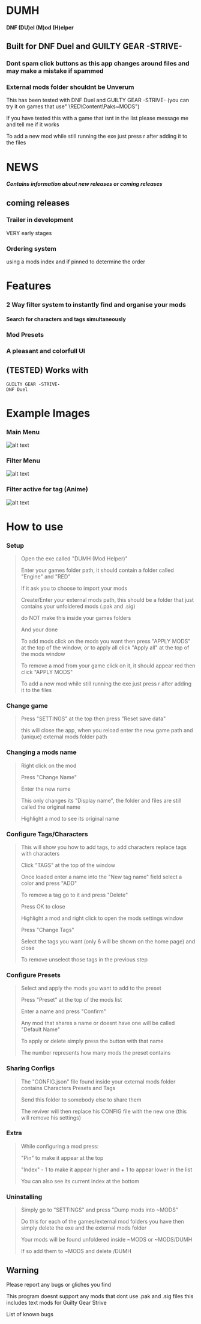 # DUMH

#### DNF (DU)el (M)od  (H)elper
## Built for DNF Duel and GUILTY GEAR -STRIVE-
### Dont spam click buttons as this app changes around files and may make a mistake if spammed
### External mods folder shouldnt be Unverum
This has been tested with DNF Duel and GUILTY GEAR -STRIVE- (you can try it on games that use" \RED\Content\Paks\~MODS")

If you have tested this with a game that isnt in the list please message me and tell me if it works

To add a new mod while still running the exe just press r after adding it to the files

# NEWS
##### Contains information about new releases or coming releases
## coming releases
### Trailer in development
VERY early stages
### Ordering system 
using a mods index and if pinned to determine the order

# Features

### 2 Way filter system to instantly find and organise your mods
#### Search for characters and tags simultaneously
### Mod Presets
### A pleasant and colorfull UI


## (TESTED) Works with
```
GUILTY GEAR -STRIVE-
DNF Duel
```

# Example Images
### Main Menu
![alt text](https://github.com/AaaaaaICO/DUMH-Mod-Manager/blob/main/EXTRAS/IMAGES/Overview.png "LOGO")

### Filter Menu
![alt text](https://github.com/AaaaaaICO/DUMH-Mod-Manager/blob/main/EXTRAS/IMAGES/Filters.png "LOGO")

### Filter active for tag (Anime)
![alt text](https://github.com/AaaaaaICO/DUMH-Mod-Manager/blob/main/EXTRAS/IMAGES/Anime_Filter.png "LOGO")


# How to use
### Setup
> Open the exe called "DUMH (Mod Helper)"
>
> Enter your games folder path, it should contain a folder called "Engine" and "RED"
>
> If it ask you to choose to import your mods
>
> Create/Enter your external mods path, this should be a folder that just contains your unfoldered mods (.pak and .sig)
> 
> do NOT make this inside your games folders
>
> And your done
>
> To add mods click on the mods you want then press "APPLY MODS" at the top of the window, or to apply all click "Apply all" at the top of the mods window
>
> To remove a mod from your game click on it, it should appear red then click "APPLY MODS"
>
>To add a new mod while still running the exe just press r after adding it to the files
>
### Change game
>Press "SETTINGS" at the top then press "Reset save data"
>
>this will close the app, when you reload enter the new game path and (unique) external mods folder path

### Changing a mods name
>Right click on the mod
>
>Press "Change Name"
>
>Enter the new name
>
>This only changes its "Display name", the folder and files are still called the original name
>
>Highlight a mod to see its original name

### Configure Tags/Characters
>This will show you how to add tags, to add characters replace tags with characters
>
>Click "TAGS" at the top of the window
>
>Once loaded enter a name into the "New tag name" field select a color and press "ADD"
>
>To remove a tag go to it and press "Delete"
>
>Press OK to close
>
>Highlight a mod and right click to open the mods settings window
>
>Press "Change Tags"
>
>Select the tags you want (only 6 will be shown on the home page) and close
>
>To remove unselect those tags in the previous step

### Configure Presets
>Select and apply the mods you want to add to the preset
>
>Press "Preset" at the top of the mods list
>
>Enter a name and press "Confirm"
>
>Any mod that shares a name or doesnt have one will be called "Default Name"
>
>To apply or delete simply press the button with that name
>
>The number represents how many mods the preset contains
>
### Sharing Configs
>The "CONFIG.json" file found inside your external mods folder contains Characters Presets and Tags
>
>Send this folder to somebody else to share them
>
>The reviver will then replace his CONFIG file with the new one (this will remove his settings)

### Extra
>While configuring a mod press:
>
>"Pin" to make it appear at the top
>
>"Index" - 1 to make it appear higher and + 1 to appear lower in the list
>
>You can also see its current index at the bottom


### Uninstalling
>Simply go to "SETTINGS" and press "Dump mods into ~MODS"
>
>Do this for each of the games/external mod folders you have then simply delete the exe and the external mods folder
>
>Your mods will be found unfoldered inside ~MODS or ~MODS/DUMH
>
>If so add them to ~MODS and delete /DUMH

## Warning
Please report any bugs or gliches you find

This program doesnt support any mods that dont use .pak and .sig files this includes text mods for Guilty Gear Strive

List of known bugs
```
```

